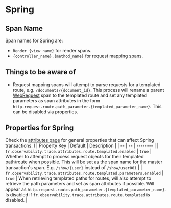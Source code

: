 # Spring

## Span Name
Span names for Spring are:
- `Render {view_name}` for render spans.
- `{controller_name}.{method_name}` for request mapping spans.

## Things to be aware of

- Request mapping spans will attempt to parse requests for a templated route, e.g. `/documents/{document_id}`. This process will rename a parent [WebRequest](./WebRequest.md) span to the templated route and set any templated parameters as span attributes in the form `http.request.route.path_parameter.{templated_parameter_name}`. This can be disabled via properties. 



## Properties for Spring
Check the [attributes page](../attributes.md#properties-used-for-attributes) for general properties that can affect Spring transactions.
l
| Property Key | Default | Description |
| -- | -- | -------- |
| `fr.observability.trace.attributes.route.templated.enabled`            | `true` | Whether to attempt to process request objects for their templated path/route when possible. This will be set as the span name for the master transaction's span. E.g. `/show/{user}` instead of `/show/user001`                                                                                       |
| `fr.observability.trace.attributes.route.templated.parameters.enabled` | `true` | When retrieving templated paths for routes, will also attempt to retrieve the path parameters and set as span attributes if possible. Will appear as `http.request.route.path_parameter.{templated_parameter_name}`. Is disabled if `fr.observability.trace.attributes.route.templated` is disabled. |
